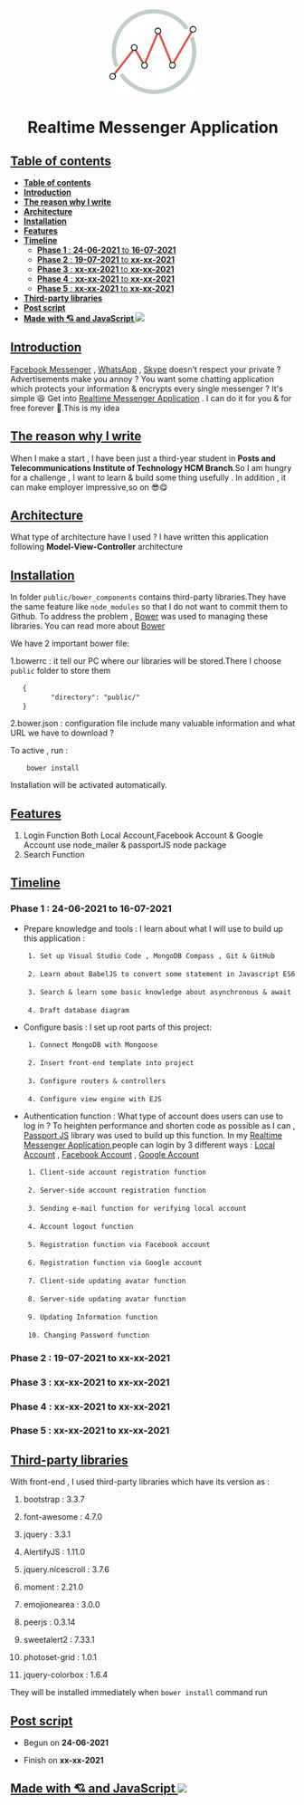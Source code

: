 <center>

<p align="center">
    <img height="150px" src="./public/images/logo_favicon/logo.png" >
</p>

</center>

<h1 align="center">Realtime Messenger Application</h1>

## [**Table of contents**](#table-of-contents)

- [**Table of contents**](#table-of-contents)
- [**Introduction**](#introduction)
- [**The reason why I write**](#the-reason-why-i-write)
- [**Architecture**](#architecture)
- [**Installation**](#installation)
- [**Features**](#features)
- [**Timeline**](#timeline)
  - [**Phase 1** : **24-06-2021** to **16-07-2021**](#phase-1--24-06-2021-to-16-07-2021)
  - [**Phase 2** : **19-07-2021** to **xx-xx-2021**](#phase-2--19-07-2021-to-xx-xx-2021)
  - [**Phase 3** : **xx-xx-2021** to **xx-xx-2021**](#phase-3--xx-xx-2021-to-xx-xx-2021)
  - [**Phase 4** : **xx-xx-2021** to **xx-xx-2021**](#phase-4--xx-xx-2021-to-xx-xx-2021)
  - [**Phase 5** : **xx-xx-2021** to **xx-xx-2021**](#phase-5--xx-xx-2021-to-xx-xx-2021)
- [**Third-party libraries**](#third-party-libraries)
- [**Post script**](#post-script)
- [**Made with 💘 and JavaScript <img src="https://upload.vectorlogo.zone/logos/javascript/images/239ec8a4-163e-4792-83b6-3f6d96911757.svg" width="25">**](#made-with--and-javascript-)

## [**Introduction**](#introduction)

[Facebook Messenger](https://www.facebook.com/) , [WhatsApp](https://www.whatsapp.com/?lang=en) , [Skype](https://www.skype.com/en/features/skype-web/) doesn't respect your private ?  Advertisements make you annoy ? You want some chatting application which protects your information & encrypts every single messenger  ? It's simple 😆 Get into [Realtime Messenger Application](https://github.com/Phong-Kaster) . I can do it for you & for free forever 🤗.This is my idea


## [**The reason why I write**](#the-reason-why-i-write-)
When I make a start , I have been just a third-year student in **Posts and Telecommunications Institute of Technology HCM Branch**.So I am hungry for a challenge , I want to learn & build some thing usefully . In addition , it can make employer impressive,so on 😎😋
## [**Architecture**](#architecture)

What type of architecture have I used ? I have written this application following **Model-View-Controller** architecture

## [**Installation**](#installation)
In folder `public/bower_components` contains third-party libraries.They have the same feature like `node_modules` so that I do not want to commit them to Github. To address the problem , [Bower](https://bower.io/#getting-started) was used to managing these libraries.
You can read more about [Bower](https://bower.io/#getting-started)

We have 2 important bower file:

1.bowerrc : it tell our PC where our libraries will be stored.There I choose `public` folder to store them

       {
              "directory": "public/"
       }

2.bower.json : configuration file include many valuable information and what URL we have to download ?

To active , run :

        bower install

Installation will be activated automatically.

## [**Features**](#features)
1. Login Function 
       Both Local Account,Facebook Account & Google Account use node_mailer & passportJS node package
2. Search Function

## [**Timeline**](#timeline)

 ### **Phase 1** : **24-06-2021** to **16-07-2021**

 - Prepare knowledge and tools : I learn about what I will use to build up this application :

        1. Set up Visual Studio Code , MongoDB Compass , Git & GitHub

        2. Learn about BabelJS to convert some statement in Javascript ES6

        3. Search & learn some basic knowledge about asynchronous & await
     
        4. Draft database diagram
 
 - Configure basis : I set up root parts of this project: 

        1. Connect MongoDB with Mongoose

        2. Insert front-end template into project

        3. Configure routers & controllers

        4. Configure view engine with EJS

 - Authentication function : What type of account does users can use to log in ? To heighten performance and shorten code as possible as I can , [Passport JS](http://www.passportjs.org/) library was used to build up this function. In my [Realtime Messenger Application](https://github.com/Phong-Kaster/Realtime-Messenger-Application),people can login by 3 different ways : [Local Account](http://www.passportjs.org/packages/passport-local/) , [Facebook Account](http://www.passportjs.org/docs/facebook/) , [Google Account](http://www.passportjs.org/docs/google/)
  
        1. Client-side account registration function

        2. Server-side account registration function

        3. Sending e-mail function for verifying local account

        4. Account logout function

        5. Registration function via Facebook account
     
        6. Registration function via Google account

        7. Client-side updating avatar function

        8. Server-side updating avatar function

        9. Updating Information function
     
        10. Changing Password function
 ### **Phase 2** : **19-07-2021** to **xx-xx-2021**

 ### **Phase 3** : **xx-xx-2021** to **xx-xx-2021**

 ### **Phase 4** : **xx-xx-2021** to **xx-xx-2021**
 ### **Phase 5** : **xx-xx-2021** to **xx-xx-2021**




## [**Third-party libraries**](#third-party-libraries)
With front-end , I used third-party libraries which have its version as :
1. bootstrap : 3.3.7
   
2. font-awesome : 4.7.0

3. jquery : 3.3.1

4. AlertifyJS : 1.11.0

5. jquery.nicescroll : 3.7.6
   
6. moment : 2.21.0
   
7. emojionearea : 3.0.0
   
8. peerjs : 0.3.14
   
9. sweetalert2 : 7.33.1
    
10. photoset-grid : 1.0.1
    
11. jquery-colorbox : 1.6.4

They will be installed immediately when `bower install` command run
## [**Post script**](#post-script)

- Begun on **24-06-2021**

- Finish on **xx-xx-2021**
  
## [**Made with 💘 and JavaScript <img src="https://upload.vectorlogo.zone/logos/javascript/images/239ec8a4-163e-4792-83b6-3f6d96911757.svg" width="25">**](#made-with-love-and-javascript)
